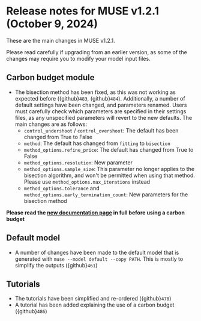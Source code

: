 # Release notes for MUSE v1.2.1 (October 9, 2024)

These are the main changes in MUSE v1.2.1.

Please read carefully if upgrading from an earlier version, as some of the changes may require you to modify your model input files.

## Carbon budget module

- The bisection method has been fixed, as this was not working as expected before ({github}`483`, {github}`484`). Additionally, a number of default settings have been changed, and parameters renamed. Users must carefully check which parameters are specified in their settings files, as any unspecified parameters will revert to the new defaults. The main changes are as follows:
  - `control_undershoot` / `control_overshoot`: The default has been changed from True to False
  - `method`: The default has changed from `fitting` to `bisection`
  - `method_options.refine_price`: The default has changed from True to False
  - `method_options.resolution`: New parameter
  - `method_options.sample_size`: This parameter no longer applies to the bisection algorithm, and won't be permitted when using that method. Please use `method_options.max_iterations` instead
  - `method_options.tolerance` and `method_options.early_termination_count`: New parameters for the bisection method

__Please read the [new documentation page](https://muse-os.readthedocs.io/en/documentation/inputs/toml.html#carbon-market) in full before using a carbon budget__

## Default model

- A number of changes have been made to the default model that is generated with `muse --model default --copy PATH`. This is mostly to simplify the outputs ({github}`461`)

## Tutorials

- The tutorials have been simplified and re-ordered ({github}`470`)
- A tutorial has been added explaining the use of a carbon budget ({github}`486`)
